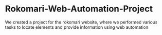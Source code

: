 # Rokomari-Web-Automation-Project
We created a project for the rokomari website, where we performed various tasks to locate elements and provide information using web automation
